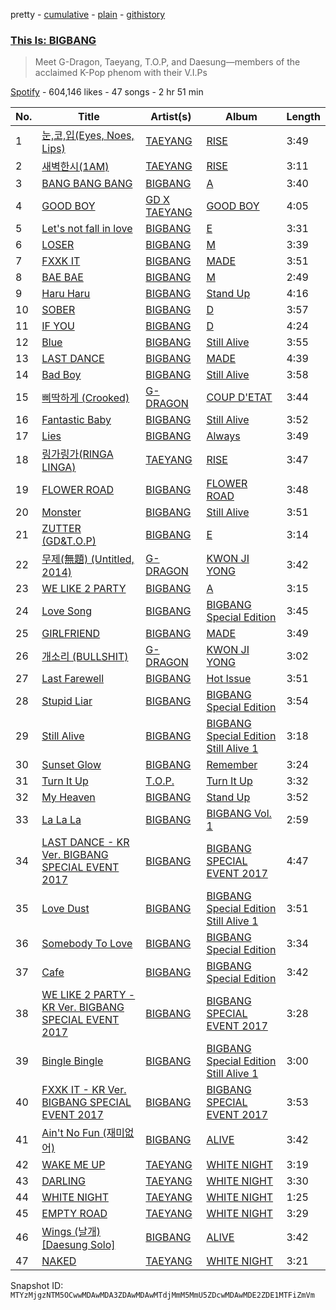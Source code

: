 pretty - [cumulative](/playlists/cumulative/37i9dQZF1DWVw3oyaj4jsN.md) - [plain](/playlists/plain/37i9dQZF1DWVw3oyaj4jsN) - [githistory](https://github.githistory.xyz/mackorone/spotify-playlist-archive/blob/main/playlists/plain/37i9dQZF1DWVw3oyaj4jsN)

### [This Is: BIGBANG](https://open.spotify.com/playlist/37i9dQZF1DWVw3oyaj4jsN)

> Meet G\-Dragon, Taeyang, T.O.P, and Daesung—members of the acclaimed K\-Pop phenom with their V.I.Ps

[Spotify](https://open.spotify.com/user/spotify) - 604,146 likes - 47 songs - 2 hr 51 min

| No. | Title | Artist(s) | Album | Length |
|---|---|---|---|---|
| 1 | [눈,코,입\(Eyes, Noes, Lips\)](https://open.spotify.com/track/2orE4MtP5Oy0ynoA1KkF3t) | [TAEYANG](https://open.spotify.com/artist/6udveWUgX4vu75FF0DTrXV) | [RISE](https://open.spotify.com/album/27XDcBXIllsjdrwMoOM5Wm) | 3:49 |
| 2 | [새벽한시\(1AM\)](https://open.spotify.com/track/58M68JO60rhDniuSK11b6S) | [TAEYANG](https://open.spotify.com/artist/6udveWUgX4vu75FF0DTrXV) | [RISE](https://open.spotify.com/album/27XDcBXIllsjdrwMoOM5Wm) | 3:11 |
| 3 | [BANG BANG BANG](https://open.spotify.com/track/0BU2OFDU7NvV7zza77F2YN) | [BIGBANG](https://open.spotify.com/artist/4Kxlr1PRlDKEB0ekOCyHgX) | [A](https://open.spotify.com/album/2YJrdV7ZxFSrNa2rMaLr9D) | 3:40 |
| 4 | [GOOD BOY](https://open.spotify.com/track/3F1mueW8iouZUgjmawhVhe) | [GD X TAEYANG](https://open.spotify.com/artist/3HJVw8aEtFqoc3raJVE8am) | [GOOD BOY](https://open.spotify.com/album/3z9PnyT3r4hdtZKLG5lC4J) | 4:05 |
| 5 | [Let's not fall in love](https://open.spotify.com/track/4pwtsRdCFNse3U1lWLG2W1) | [BIGBANG](https://open.spotify.com/artist/4Kxlr1PRlDKEB0ekOCyHgX) | [E](https://open.spotify.com/album/54sYdn1VdKFloHBKsBWEpa) | 3:31 |
| 6 | [LOSER](https://open.spotify.com/track/53gAeYCSCdXiWX7IfvP3oo) | [BIGBANG](https://open.spotify.com/artist/4Kxlr1PRlDKEB0ekOCyHgX) | [M](https://open.spotify.com/album/3GYXZuzKAIwZIS0ogPOBy5) | 3:39 |
| 7 | [FXXK IT](https://open.spotify.com/track/0YVsrgp4OOUhFuYMAVQazV) | [BIGBANG](https://open.spotify.com/artist/4Kxlr1PRlDKEB0ekOCyHgX) | [MADE](https://open.spotify.com/album/407pN41bJq9wAWvauVVGa2) | 3:51 |
| 8 | [BAE BAE](https://open.spotify.com/track/4SLZDeEuyeOCHuCQAG8Pf0) | [BIGBANG](https://open.spotify.com/artist/4Kxlr1PRlDKEB0ekOCyHgX) | [M](https://open.spotify.com/album/3GYXZuzKAIwZIS0ogPOBy5) | 2:49 |
| 9 | [Haru Haru](https://open.spotify.com/track/3d3RUv7bMGWEHw5Rr6TBjL) | [BIGBANG](https://open.spotify.com/artist/4Kxlr1PRlDKEB0ekOCyHgX) | [Stand Up](https://open.spotify.com/album/49cfNmV24xZ9IBlZ6QFLzT) | 4:16 |
| 10 | [SOBER](https://open.spotify.com/track/1TTiZwoorWMR4KmaI0irjU) | [BIGBANG](https://open.spotify.com/artist/4Kxlr1PRlDKEB0ekOCyHgX) | [D](https://open.spotify.com/album/2DIOEfz9HuzawA4Dtj5HEQ) | 3:57 |
| 11 | [IF YOU](https://open.spotify.com/track/77IZ5gbHrUR6lp9gE9QqYb) | [BIGBANG](https://open.spotify.com/artist/4Kxlr1PRlDKEB0ekOCyHgX) | [D](https://open.spotify.com/album/2DIOEfz9HuzawA4Dtj5HEQ) | 4:24 |
| 12 | [Blue](https://open.spotify.com/track/6FpGiWJHMs78QGzVAjNOlw) | [BIGBANG](https://open.spotify.com/artist/4Kxlr1PRlDKEB0ekOCyHgX) | [Still Alive](https://open.spotify.com/album/4uXdVN0q22qyWiU42rLmJq) | 3:55 |
| 13 | [LAST DANCE](https://open.spotify.com/track/7dhr1r6OWHxrpvrdHxfe1n) | [BIGBANG](https://open.spotify.com/artist/4Kxlr1PRlDKEB0ekOCyHgX) | [MADE](https://open.spotify.com/album/407pN41bJq9wAWvauVVGa2) | 4:39 |
| 14 | [Bad Boy](https://open.spotify.com/track/6hfsEwisw3xRuUfIKb65Q6) | [BIGBANG](https://open.spotify.com/artist/4Kxlr1PRlDKEB0ekOCyHgX) | [Still Alive](https://open.spotify.com/album/4uXdVN0q22qyWiU42rLmJq) | 3:58 |
| 15 | [삐딱하게 \(Crooked\)](https://open.spotify.com/track/5Rei61HA8R3TR4b0kOEINA) | [G\-DRAGON](https://open.spotify.com/artist/30b9WulBM8sFuBo17nNq9c) | [COUP D'ETAT](https://open.spotify.com/album/6KMR8jlvEkXiL7Jco4HvPi) | 3:44 |
| 16 | [Fantastic Baby](https://open.spotify.com/track/44jlAR4JltMotTZJE24KaE) | [BIGBANG](https://open.spotify.com/artist/4Kxlr1PRlDKEB0ekOCyHgX) | [Still Alive](https://open.spotify.com/album/4uXdVN0q22qyWiU42rLmJq) | 3:52 |
| 17 | [Lies](https://open.spotify.com/track/55HpKcJUfEHzX8fUMvCjG9) | [BIGBANG](https://open.spotify.com/artist/4Kxlr1PRlDKEB0ekOCyHgX) | [Always](https://open.spotify.com/album/5yKeKYuviZrmBSTlfijDnl) | 3:49 |
| 18 | [링가링가\(RINGA LINGA\)](https://open.spotify.com/track/5l4u7LfxvtBPIiV3ptriqs) | [TAEYANG](https://open.spotify.com/artist/6udveWUgX4vu75FF0DTrXV) | [RISE](https://open.spotify.com/album/27XDcBXIllsjdrwMoOM5Wm) | 3:47 |
| 19 | [FLOWER ROAD](https://open.spotify.com/track/37DVuXUPIFPsYBmr6hBoxA) | [BIGBANG](https://open.spotify.com/artist/4Kxlr1PRlDKEB0ekOCyHgX) | [FLOWER ROAD](https://open.spotify.com/album/0jJEKb5PUTpD1VxgDx7vO7) | 3:48 |
| 20 | [Monster](https://open.spotify.com/track/0mxBXzoj8bU9zHTkJo2jUl) | [BIGBANG](https://open.spotify.com/artist/4Kxlr1PRlDKEB0ekOCyHgX) | [Still Alive](https://open.spotify.com/album/4uXdVN0q22qyWiU42rLmJq) | 3:51 |
| 21 | [ZUTTER \(GD&T.O.P\)](https://open.spotify.com/track/0FKyOvFCcyo4AYnU7lF1Bp) | [BIGBANG](https://open.spotify.com/artist/4Kxlr1PRlDKEB0ekOCyHgX) | [E](https://open.spotify.com/album/54sYdn1VdKFloHBKsBWEpa) | 3:14 |
| 22 | [무제\(無題\) \(Untitled, 2014\)](https://open.spotify.com/track/5jBGI01km1Rt8gqBKVCU7R) | [G\-DRAGON](https://open.spotify.com/artist/30b9WulBM8sFuBo17nNq9c) | [KWON JI YONG](https://open.spotify.com/album/2SOEQhCJdBlxrIV68Wfisk) | 3:42 |
| 23 | [WE LIKE 2 PARTY](https://open.spotify.com/track/0J7On679dnx7IpBDQfvpAi) | [BIGBANG](https://open.spotify.com/artist/4Kxlr1PRlDKEB0ekOCyHgX) | [A](https://open.spotify.com/album/2YJrdV7ZxFSrNa2rMaLr9D) | 3:15 |
| 24 | [Love Song](https://open.spotify.com/track/2qaGeFZcginU0g5wDuD3jQ) | [BIGBANG](https://open.spotify.com/artist/4Kxlr1PRlDKEB0ekOCyHgX) | [BIGBANG Special Edition](https://open.spotify.com/album/5kJPwfrd8cM9nurOLE0lr6) | 3:45 |
| 25 | [GIRLFRIEND](https://open.spotify.com/track/5qtSNy9cdlzMqQQyaOzH6U) | [BIGBANG](https://open.spotify.com/artist/4Kxlr1PRlDKEB0ekOCyHgX) | [MADE](https://open.spotify.com/album/407pN41bJq9wAWvauVVGa2) | 3:49 |
| 26 | [개소리 \(BULLSHIT\)](https://open.spotify.com/track/3iVX6XiS0J31HIbZIzeF4R) | [G\-DRAGON](https://open.spotify.com/artist/30b9WulBM8sFuBo17nNq9c) | [KWON JI YONG](https://open.spotify.com/album/2SOEQhCJdBlxrIV68Wfisk) | 3:02 |
| 27 | [Last Farewell](https://open.spotify.com/track/5HbwEwnXUH9oyY7gZxv87Z) | [BIGBANG](https://open.spotify.com/artist/4Kxlr1PRlDKEB0ekOCyHgX) | [Hot Issue](https://open.spotify.com/album/4060O57QHvG0wS8FrJe4n7) | 3:51 |
| 28 | [Stupid Liar](https://open.spotify.com/track/0aFGjyMKP1cEnHd2o3imDX) | [BIGBANG](https://open.spotify.com/artist/4Kxlr1PRlDKEB0ekOCyHgX) | [BIGBANG Special Edition](https://open.spotify.com/album/2csX6IJo4308J9hohCiPjw) | 3:54 |
| 29 | [Still Alive](https://open.spotify.com/track/5kAPGuS9zG9SreLjgxjuBB) | [BIGBANG](https://open.spotify.com/artist/4Kxlr1PRlDKEB0ekOCyHgX) | [BIGBANG Special Edition Still Alive 1](https://open.spotify.com/album/7tCxOPrGwO3ojcfi8ZdNKQ) | 3:18 |
| 30 | [Sunset Glow](https://open.spotify.com/track/3OIzR9emRQyZntD8QpGAe6) | [BIGBANG](https://open.spotify.com/artist/4Kxlr1PRlDKEB0ekOCyHgX) | [Remember](https://open.spotify.com/album/5qswMsScvMLXIxSQB6eQWh) | 3:24 |
| 31 | [Turn It Up](https://open.spotify.com/track/1OM2geiMjTOm0CYUcJcENL) | [T.O.P.](https://open.spotify.com/artist/4yiB30K5scGkjmAgHGIH8Y) | [Turn It Up](https://open.spotify.com/album/3qeyO96nIxtZ25IsPeMill) | 3:32 |
| 32 | [My Heaven](https://open.spotify.com/track/3V0732JPfWHFd2CqOdIhe5) | [BIGBANG](https://open.spotify.com/artist/4Kxlr1PRlDKEB0ekOCyHgX) | [Stand Up](https://open.spotify.com/album/1fUA5LAFLvKCEUrAXh6Ec0) | 3:52 |
| 33 | [La La La](https://open.spotify.com/track/75bsh5bxj6NiBiOqBDGNqf) | [BIGBANG](https://open.spotify.com/artist/4Kxlr1PRlDKEB0ekOCyHgX) | [BIGBANG Vol\. 1](https://open.spotify.com/album/4wvNjlQKwJv7L8FB6Y4ivZ) | 2:59 |
| 34 | [LAST DANCE \- KR Ver\. BIGBANG SPECIAL EVENT 2017](https://open.spotify.com/track/4aAZew1RkrjfYkFo1n0Zd8) | [BIGBANG](https://open.spotify.com/artist/4Kxlr1PRlDKEB0ekOCyHgX) | [BIGBANG SPECIAL EVENT 2017](https://open.spotify.com/album/6IgeTUHsBH0sgsrFEV8afQ) | 4:47 |
| 35 | [Love Dust](https://open.spotify.com/track/1jX5W7hV7LkCp998d7s77o) | [BIGBANG](https://open.spotify.com/artist/4Kxlr1PRlDKEB0ekOCyHgX) | [BIGBANG Special Edition Still Alive 1](https://open.spotify.com/album/7tCxOPrGwO3ojcfi8ZdNKQ) | 3:51 |
| 36 | [Somebody To Love](https://open.spotify.com/track/19Qlz0c9m66XYJnwLK6TWj) | [BIGBANG](https://open.spotify.com/artist/4Kxlr1PRlDKEB0ekOCyHgX) | [BIGBANG Special Edition](https://open.spotify.com/album/5kJPwfrd8cM9nurOLE0lr6) | 3:34 |
| 37 | [Cafe](https://open.spotify.com/track/7Cgq7A7xaCbJr4MYvLU93U) | [BIGBANG](https://open.spotify.com/artist/4Kxlr1PRlDKEB0ekOCyHgX) | [BIGBANG Special Edition](https://open.spotify.com/album/5kJPwfrd8cM9nurOLE0lr6) | 3:42 |
| 38 | [WE LIKE 2 PARTY \- KR Ver\. BIGBANG SPECIAL EVENT 2017](https://open.spotify.com/track/7cEowM5L6ahBydSsEJYAxs) | [BIGBANG](https://open.spotify.com/artist/4Kxlr1PRlDKEB0ekOCyHgX) | [BIGBANG SPECIAL EVENT 2017](https://open.spotify.com/album/6IgeTUHsBH0sgsrFEV8afQ) | 3:28 |
| 39 | [Bingle Bingle](https://open.spotify.com/track/6OvxJkLM8RzQUBwrGWHiTm) | [BIGBANG](https://open.spotify.com/artist/4Kxlr1PRlDKEB0ekOCyHgX) | [BIGBANG Special Edition Still Alive 1](https://open.spotify.com/album/7tCxOPrGwO3ojcfi8ZdNKQ) | 3:00 |
| 40 | [FXXK IT \- KR Ver\. BIGBANG SPECIAL EVENT 2017](https://open.spotify.com/track/0cpy1DlTlpNI0w826ecuXu) | [BIGBANG](https://open.spotify.com/artist/4Kxlr1PRlDKEB0ekOCyHgX) | [BIGBANG SPECIAL EVENT 2017](https://open.spotify.com/album/6IgeTUHsBH0sgsrFEV8afQ) | 3:53 |
| 41 | [Ain't No Fun \(재미없어\)](https://open.spotify.com/track/36UC3m4kBQi4NewZ6TUKfU) | [BIGBANG](https://open.spotify.com/artist/4Kxlr1PRlDKEB0ekOCyHgX) | [ALIVE](https://open.spotify.com/album/2R2SusHMCwhf0ed78ajJUM) | 3:42 |
| 42 | [WAKE ME UP](https://open.spotify.com/track/0vBUsN3rew8OjgowVwykOn) | [TAEYANG](https://open.spotify.com/artist/6udveWUgX4vu75FF0DTrXV) | [WHITE NIGHT](https://open.spotify.com/album/6eFAxaoZhy1KBYuYHCfnDg) | 3:19 |
| 43 | [DARLING](https://open.spotify.com/track/1UVVPtvtUXeVzbNKjlcVht) | [TAEYANG](https://open.spotify.com/artist/6udveWUgX4vu75FF0DTrXV) | [WHITE NIGHT](https://open.spotify.com/album/6eFAxaoZhy1KBYuYHCfnDg) | 3:30 |
| 44 | [WHITE NIGHT](https://open.spotify.com/track/2uWx84DNKWmstqgLRSBkEw) | [TAEYANG](https://open.spotify.com/artist/6udveWUgX4vu75FF0DTrXV) | [WHITE NIGHT](https://open.spotify.com/album/6eFAxaoZhy1KBYuYHCfnDg) | 1:25 |
| 45 | [EMPTY ROAD](https://open.spotify.com/track/22ujj7oolbVcxbkXE1wZiQ) | [TAEYANG](https://open.spotify.com/artist/6udveWUgX4vu75FF0DTrXV) | [WHITE NIGHT](https://open.spotify.com/album/6eFAxaoZhy1KBYuYHCfnDg) | 3:29 |
| 46 | [Wings \(날개\) \[Daesung Solo\]](https://open.spotify.com/track/22OJopNgbjHSaPPXD7svWk) | [BIGBANG](https://open.spotify.com/artist/4Kxlr1PRlDKEB0ekOCyHgX) | [ALIVE](https://open.spotify.com/album/2R2SusHMCwhf0ed78ajJUM) | 3:42 |
| 47 | [NAKED](https://open.spotify.com/track/0r6cbuaBbvrCMIIAUWUsNA) | [TAEYANG](https://open.spotify.com/artist/6udveWUgX4vu75FF0DTrXV) | [WHITE NIGHT](https://open.spotify.com/album/6eFAxaoZhy1KBYuYHCfnDg) | 3:21 |

Snapshot ID: `MTYzMjgzNTM5OCwwMDAwMDA3ZDAwMDAwMTdjMmM5MmU5ZDcwMDAwMDE2ZDE1MTFiZmVm`